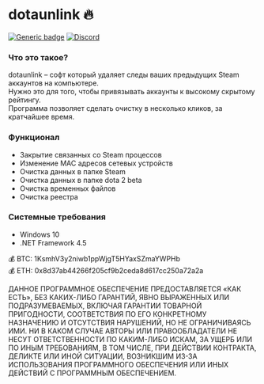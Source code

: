 # dotaunlink :fire:
[![Generic badge](https://img.shields.io/badge/DOWNLOAD-red.svg)](https://github.com/andrewfeed/dotaunlink/releases)
[![Discord](https://badgen.net/badge/icon/discord?icon=discord&label)](https://discord.gg/mXrnuVeYwP)  

  
### Что это такое? ###
dotaunlink – софт который удаляет следы ваших предыдущих Steam аккаунтов на компьютере.  
Нужно это для того, чтобы привязывать аккаунты к высокому скрытому рейтингу.  
Программа позволяет сделать очистку в несколько кликов, за кратчайшее время.
### Функционал ###
+ Закрытие связанных со Steam процессов
+ Изменение MAC адресов сетевых устройств
+ Очистка данных в папке Steam
+ Очистка данных в папке dota 2 beta
+ Очистка временных файлов
+ Очистка реестра  
### Системные требования
+ Windows 10
+ .NET Framework 4.5

:moneybag: BTC: 1KsmhV3y2niwb1ppWjgT5HYaxSZmaYWPHb  
:moneybag: ETH: 0x8d37ab44266f205cf9b2ceda8d617cc250a72a2a 
  
ДАННОЕ ПРОГРАММНОЕ ОБЕСПЕЧЕНИЕ ПРЕДОСТАВЛЯЕТСЯ «КАК ЕСТЬ», БЕЗ КАКИХ-ЛИБО ГАРАНТИЙ, ЯВНО ВЫРАЖЕННЫХ ИЛИ ПОДРАЗУМЕВАЕМЫХ, ВКЛЮЧАЯ ГАРАНТИИ ТОВАРНОЙ ПРИГОДНОСТИ, СООТВЕТСТВИЯ ПО ЕГО КОНКРЕТНОМУ НАЗНАЧЕНИЮ И ОТСУТСТВИЯ НАРУШЕНИЙ, НО НЕ ОГРАНИЧИВАЯСЬ ИМИ. НИ В КАКОМ СЛУЧАЕ АВТОРЫ ИЛИ ПРАВООБЛАДАТЕЛИ НЕ НЕСУТ ОТВЕТСТВЕННОСТИ ПО КАКИМ-ЛИБО ИСКАМ, ЗА УЩЕРБ ИЛИ ПО ИНЫМ ТРЕБОВАНИЯМ, В ТОМ ЧИСЛЕ, ПРИ ДЕЙСТВИИ КОНТРАКТА, ДЕЛИКТЕ ИЛИ ИНОЙ СИТУАЦИИ, ВОЗНИКШИМ ИЗ-ЗА ИСПОЛЬЗОВАНИЯ ПРОГРАММНОГО ОБЕСПЕЧЕНИЯ ИЛИ ИНЫХ ДЕЙСТВИЙ С ПРОГРАММНЫМ ОБЕСПЕЧЕНИЕМ.

